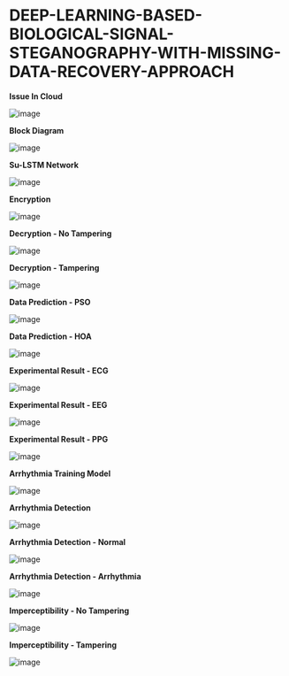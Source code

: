 # DEEP-LEARNING-BASED-BIOLOGICAL-SIGNAL-STEGANOGRAPHY-WITH-MISSING-DATA-RECOVERY-APPROACH


**Issue In Cloud**

![image](https://github.com/EKANATHAN-1001/DEEP-LEARNING-BASED-BIOLOGICAL-SIGNAL-STEGANOGRAPHY-WITH-MISSING-DATA-RECOVERY-APPROACH/assets/116795679/251f7706-3e29-4fe4-baf5-9d99c2e5bdf5)


**Block Diagram**

![image](https://github.com/EKANATHAN-1001/DEEP-LEARNING-BASED-BIOLOGICAL-SIGNAL-STEGANOGRAPHY-WITH-MISSING-DATA-RECOVERY-APPROACH/assets/116795679/5b82e173-830b-48ac-a359-b3d2abf4d218)


**Su-LSTM Network**

![image](https://github.com/EKANATHAN-1001/DEEP-LEARNING-BASED-BIOLOGICAL-SIGNAL-STEGANOGRAPHY-WITH-MISSING-DATA-RECOVERY-APPROACH/assets/116795679/c17985af-6447-4fa1-9773-5d7b49fec367)


**Encryption**

![image](https://github.com/EKANATHAN-1001/DEEP-LEARNING-BASED-BIOLOGICAL-SIGNAL-STEGANOGRAPHY-WITH-MISSING-DATA-RECOVERY-APPROACH/assets/116795679/32448ca0-4185-439d-a629-6fee955d70c9)


**Decryption - No Tampering**

![image](https://github.com/EKANATHAN-1001/DEEP-LEARNING-BASED-BIOLOGICAL-SIGNAL-STEGANOGRAPHY-WITH-MISSING-DATA-RECOVERY-APPROACH/assets/116795679/1bd9d503-9c90-4fed-abba-ffcd1b90da26)


**Decryption - Tampering**

![image](https://github.com/EKANATHAN-1001/DEEP-LEARNING-BASED-BIOLOGICAL-SIGNAL-STEGANOGRAPHY-WITH-MISSING-DATA-RECOVERY-APPROACH/assets/116795679/6d9c2178-7463-4be1-b2e4-fd1c516fba4e)


**Data Prediction - PSO**

![image](https://github.com/EKANATHAN-1001/DEEP-LEARNING-BASED-BIOLOGICAL-SIGNAL-STEGANOGRAPHY-WITH-MISSING-DATA-RECOVERY-APPROACH/assets/116795679/ccbe2384-1f79-4ecc-8b5c-b794ff452927)


**Data Prediction - HOA**

![image](https://github.com/EKANATHAN-1001/DEEP-LEARNING-BASED-BIOLOGICAL-SIGNAL-STEGANOGRAPHY-WITH-MISSING-DATA-RECOVERY-APPROACH/assets/116795679/e69aa479-73e8-4a24-b3cd-f789f4fb9991)


**Experimental Result - ECG**

![image](https://github.com/EKANATHAN-1001/DEEP-LEARNING-BASED-BIOLOGICAL-SIGNAL-STEGANOGRAPHY-WITH-MISSING-DATA-RECOVERY-APPROACH/assets/116795679/2cc59c04-e673-4df0-b7c2-aa04cf96768a)


**Experimental Result - EEG**

![image](https://github.com/EKANATHAN-1001/DEEP-LEARNING-BASED-BIOLOGICAL-SIGNAL-STEGANOGRAPHY-WITH-MISSING-DATA-RECOVERY-APPROACH/assets/116795679/b1054ed1-7d86-4ddc-bf48-59c0d6fa5134)


**Experimental Result - PPG**

![image](https://github.com/EKANATHAN-1001/DEEP-LEARNING-BASED-BIOLOGICAL-SIGNAL-STEGANOGRAPHY-WITH-MISSING-DATA-RECOVERY-APPROACH/assets/116795679/b2e96a76-0d86-4cb1-a0d5-4c98999ac016)


**Arrhythmia Training Model**

![image](https://github.com/EKANATHAN-1001/DEEP-LEARNING-BASED-BIOLOGICAL-SIGNAL-STEGANOGRAPHY-WITH-MISSING-DATA-RECOVERY-APPROACH/assets/116795679/58d49ea5-bbdc-486e-97f4-89cbdb61b7e3)


**Arrhythmia Detection**

![image](https://github.com/EKANATHAN-1001/DEEP-LEARNING-BASED-BIOLOGICAL-SIGNAL-STEGANOGRAPHY-WITH-MISSING-DATA-RECOVERY-APPROACH/assets/116795679/9c069ed8-fba9-4882-b6bd-b7f6d8f648ee)


**Arrhythmia Detection - Normal**

![image](https://github.com/EKANATHAN-1001/DEEP-LEARNING-BASED-BIOLOGICAL-SIGNAL-STEGANOGRAPHY-WITH-MISSING-DATA-RECOVERY-APPROACH/assets/116795679/74e2575e-97ce-4402-94d7-1490cbb79f3e)


**Arrhythmia Detection - Arrhythmia**

![image](https://github.com/EKANATHAN-1001/DEEP-LEARNING-BASED-BIOLOGICAL-SIGNAL-STEGANOGRAPHY-WITH-MISSING-DATA-RECOVERY-APPROACH/assets/116795679/af7097f5-d9f5-49b9-aaf9-aa56bb364d30)


**Imperceptibility - No Tampering**

![image](https://github.com/EKANATHAN-1001/DEEP-LEARNING-BASED-BIOLOGICAL-SIGNAL-STEGANOGRAPHY-WITH-MISSING-DATA-RECOVERY-APPROACH/assets/116795679/be1aa9e1-5033-4e10-8017-28fe34535544)


**Imperceptibility - Tampering**

![image](https://github.com/EKANATHAN-1001/DEEP-LEARNING-BASED-BIOLOGICAL-SIGNAL-STEGANOGRAPHY-WITH-MISSING-DATA-RECOVERY-APPROACH/assets/116795679/387ef808-8263-4571-819e-1321006e0f63)
